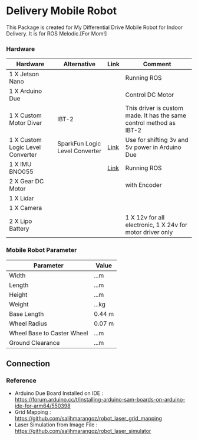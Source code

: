 # Delivery Mobile Robot
This Package is created for My Differential Drive Mobile Robot for Indoor Delivery. It is for ROS Melodic.[For Mom!]

### Hardware

|Hardware|Alternative|Link|Comment|
|--------|-----------|----|-------|
|1 X Jetson Nano|||Running ROS|
|1 X Arduino Due|||Control DC Motor|
|1 X Custom Motor Diver|IBT-2||This driver is custom made. It has the same control method as IBT-2|
|1 X Custom Logic Level Converter|SparkFun Logic Level Converter|[Link](https://www.sparkfun.com/products/12009)|Use for shifting 3v and 5v power in Arduino Due|
|1 X IMU BNO055||[Link](https://learn.adafruit.com/adafruit-bno055-absolute-orientation-sensor)|Running ROS|
|2 X Gear DC Motor|||with Encoder|
|1 X Lidar||||
|1 X Camera||||
|2 X Lipo Battery|||1 X 12v for all electronic, 1 X 24v for motor driver only|

### Mobile Robot Parameter

|Parameter|Value|
|---------|-----|
|Width|...m|
|Length|...m|
|Height|...m|
|Weight|...kg|
|Base Length|0.44 m|
|Wheel Radius|0.07 m|
|Wheel Base to Caster Wheel|...m|
|Ground Clearance|...m|

## Connection

### Reference
- Arduino Due Board Installed on IDE : https://forum.arduino.cc/t/installing-arduino-sam-boards-on-arduino-ide-for-arm64/550398
- Grid Mapping : https://github.com/salihmarangoz/robot_laser_grid_mapping
- Laser Simulation from Image File : https://github.com/salihmarangoz/robot_laser_simulator